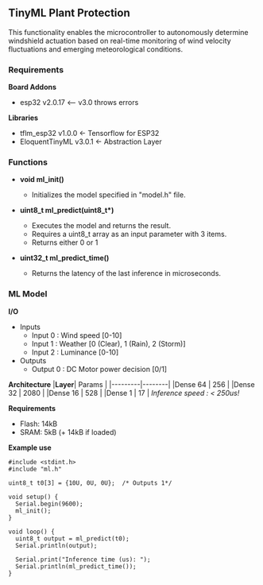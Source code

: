 ## TinyML Plant Protection
This functionality enables the microcontroller to autonomously determine windshield actuation based on real-time monitoring 
of wind velocity fluctuations and emerging meteorological conditions.

### Requirements
**Board Addons**
- esp32 v2.0.17 <-- v3.0 throws errors

**Libraries**
- tflm_esp32 v1.0.0 <- Tensorflow for ESP32
- EloquentTinyML v3.0.1 <- Abstraction Layer

### **Functions**
- **void ml_init()**
    - Initializes the model specified in "model.h" file.

- **uint8_t ml_predict(uint8_t\*)**
    - Executes the model and returns the result.
    - Requires a uint8_t array as an input parameter with 3 items.
    - Returns either 0 or 1
- **uint32_t ml_predict_time()**
    - Returns the latency of the last inference in microseconds.

### ML Model
**I/O**
- Inputs
    - Input 0 : Wind speed [0-10]
    - Input 1 : Weather [0 (Clear), 1 (Rain), 2 (Storm)]
    - Input 2 : Luminance [0-10]
- Outputs
    - Output 0 : DC Motor power decision [0/1]

**Architecture**
|**Layer**| Params |
|---------|--------|
|Dense 64 |  256   |
|Dense 32 |  2080  |
|Dense 16 |  528   |
|Dense 1  |  17    |
*Inference speed : < 250us!*

**Requirements**
- Flash: 14kB
- SRAM: 5kB (+ 14kB if loaded)

**Example use**
```
#include <stdint.h>
#include "ml.h"

uint8_t t0[3] = {10U, 0U, 0U};  /* Outputs 1*/

void setup() {
  Serial.begin(9600);
  ml_init();
}

void loop() {
  uint8_t output = ml_predict(t0);
  Serial.println(output);

  Serial.print("Inference time (us): ");
  Serial.println(ml_predict_time());
}
```